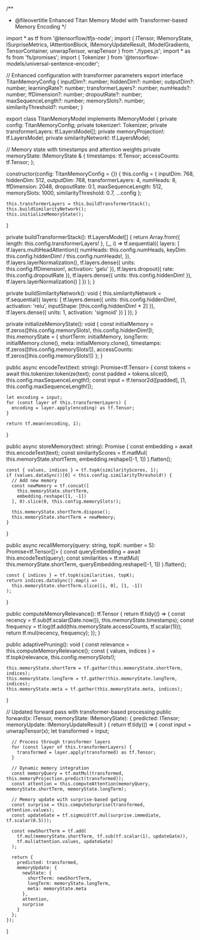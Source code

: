 /**
 * @fileovertitle Enhanced Titan Memory Model with Transformer-based Memory Encoding
 */

import * as tf from '@tensorflow/tfjs-node';
import { ITensor, IMemoryState, ISurpriseMetrics, IAttentionBlock, IMemoryUpdateResult, IModelGradients, TensorContainer, unwrapTensor, wrapTensor } from './types.js';
import * as fs from 'fs/promises';
import { Tokenizer } from '@tensorflow-models/universal-sentence-encoder';

// Enhanced configuration with transformer parameters
export interface TitanMemoryConfig {
  inputDim?: number;
  hiddenDim?: number;
  outputDim?: number;
  learningRate?: number;
  transformerLayers?: number;
  numHeads?: number;
  ffDimension?: number;
  dropoutRate?: number;
  maxSequenceLength?: number;
  memorySlots?: number;
  similarityThreshold?: number;
}

export class TitanMemoryModel implements IMemoryModel {
  private config: TitanMemoryConfig;
  private tokenizer!: Tokenizer;
  private transformerLayers: tf.LayersModel[];
  private memoryProjection!: tf.LayersModel;
  private similarityNetwork!: tf.LayersModel;
  
  // Memory state with timestamps and attention weights
  private memoryState: IMemoryState & {
    timestamps: tf.Tensor;
    accessCounts: tf.Tensor;
  };

  constructor(config: TitanMemoryConfig = {}) {
    this.config = {
      inputDim: 768,
      hiddenDim: 512,
      outputDim: 768,
      transformerLayers: 4,
      numHeads: 8,
      ffDimension: 2048,
      dropoutRate: 0.1,
      maxSequenceLength: 512,
      memorySlots: 1000,
      similarityThreshold: 0.7,
      ...config
    };

    this.transformerLayers = this.buildTransformerStack();
    this.buildSimilarityNetwork();
    this.initializeMemoryState();
  }

  private buildTransformerStack(): tf.LayersModel[] {
    return Array.from({ length: this.config.transformerLayers! }, (_, i) =>
      tf.sequential({
        layers: [
          tf.layers.multiHeadAttention({
            numHeads: this.config.numHeads,
            keyDim: this.config.hiddenDim! / this.config.numHeads!,
          }),
          tf.layers.layerNormalization(),
          tf.layers.dense({ units: this.config.ffDimension!, activation: 'gelu' }),
          tf.layers.dropout({ rate: this.config.dropoutRate }),
          tf.layers.dense({ units: this.config.hiddenDim! }),
          tf.layers.layerNormalization()
        ]
      })
    );
  }

  private buildSimilarityNetwork(): void {
    this.similarityNetwork = tf.sequential({
      layers: [
        tf.layers.dense({
          units: this.config.hiddenDim!,
          activation: 'relu',
          inputShape: [this.config.hiddenDim! * 2]
        }),
        tf.layers.dense({ units: 1, activation: 'sigmoid' })
      ]
    });
  }

  private initializeMemoryState(): void {
    const initialMemory = tf.zeros([this.config.memorySlots!, this.config.hiddenDim!]);
    this.memoryState = {
      shortTerm: initialMemory,
      longTerm: initialMemory.clone(),
      meta: initialMemory.clone(),
      timestamps: tf.zeros([this.config.memorySlots!]),
      accessCounts: tf.zeros([this.config.memorySlots!])
    };
  }

  public async encodeText(text: string): Promise<tf.Tensor> {
    const tokens = await this.tokenizer.tokenize(text);
    const padded = tokens.slice(0, this.config.maxSequenceLength!);
    const input = tf.tensor2d([padded], [1, this.config.maxSequenceLength!]);
    
    let encoding = input;
    for (const layer of this.transformerLayers) {
      encoding = layer.apply(encoding) as tf.Tensor;
    }
    
    return tf.mean(encoding, 1);
  }

  public async storeMemory(text: string): Promise<void> {
    const embedding = await this.encodeText(text);
    const similarityScores = tf.matMul(
      this.memoryState.shortTerm,
      embedding.reshape([-1, 1])
    ).flatten();

    const { values, indices } = tf.topk(similarityScores, 1);
    if (values.dataSync()[0] < this.config.similarityThreshold!) {
      // Add new memory
      const newMemory = tf.concat([
        this.memoryState.shortTerm,
        embedding.reshape([1, -1])
      ], 0).slice(0, this.config.memorySlots!);
      
      this.memoryState.shortTerm.dispose();
      this.memoryState.shortTerm = newMemory;
    }
  }

  public async recallMemory(query: string, topK: number = 5): Promise<tf.Tensor[]> {
    const queryEmbedding = await this.encodeText(query);
    const similarities = tf.matMul(
      this.memoryState.shortTerm,
      queryEmbedding.reshape([-1, 1])
    ).flatten();

    const { indices } = tf.topk(similarities, topK);
    return indices.dataSync().map(i => 
      this.memoryState.shortTerm.slice([i, 0], [1, -1])
    );
  }

  public computeMemoryRelevance(): tf.Tensor {
    return tf.tidy(() => {
      const recency = tf.sub(tf.scalar(Date.now()), this.memoryState.timestamps);
      const frequency = tf.log(tf.add(this.memoryState.accessCounts, tf.scalar(1)));
      return tf.mul(recency, frequency);
    });
  }

  public adaptivePruning(): void {
    const relevance = this.computeMemoryRelevance();
    const { values, indices } = tf.topk(relevance, this.config.memorySlots!);
    
    this.memoryState.shortTerm = tf.gather(this.memoryState.shortTerm, indices);
    this.memoryState.longTerm = tf.gather(this.memoryState.longTerm, indices);
    this.memoryState.meta = tf.gather(this.memoryState.meta, indices);
  }

  // Updated forward pass with transformer-based processing
  public forward(x: ITensor, memoryState: IMemoryState): { predicted: ITensor; memoryUpdate: IMemoryUpdateResult } {
    return tf.tidy(() => {
      const input = unwrapTensor(x);
      let transformed = input;
      
      // Process through transformer layers
      for (const layer of this.transformerLayers) {
        transformed = layer.apply(transformed) as tf.Tensor;
      }

      // Dynamic memory integration
      const memoryQuery = tf.matMul(transformed, this.memoryProjection.predict(transformed));
      const attention = this.computeAttention(memoryQuery, memoryState.shortTerm, memoryState.longTerm);
      
      // Memory update with surprise-based gating
      const surprise = this.computeSurprise(transformed, attention.values);
      const updateGate = tf.sigmoid(tf.mul(surprise.immediate, tf.scalar(0.5)));
      
      const newShortTerm = tf.add(
        tf.mul(memoryState.shortTerm, tf.sub(tf.scalar(1), updateGate)),
        tf.mul(attention.values, updateGate)
      );

      return {
        predicted: transformed,
        memoryUpdate: {
          newState: {
            shortTerm: newShortTerm,
            longTerm: memoryState.longTerm,
            meta: memoryState.meta
          },
          attention,
          surprise
        }
      };
    });
  }
